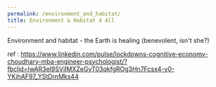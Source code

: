 ```yaml
---
permalink: /environment_and_habitat/
title: Environment & Habitat 4 All
---
```


 Environment and habitat - the Earth is healing (benevolent, isn't she?) 

ref : https://www.linkedin.com/pulse/lockdowns-cognitive-economy-choudhary-mba-engineer-psychologist/?fbclid=IwAR3eI9SViIMXZeGyT03qkfgROg3Hn7Fcsx4-y0-YKihAF97_YStDrnMks44
